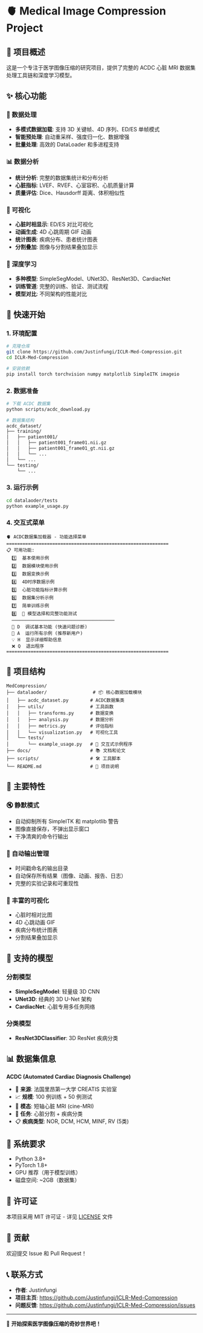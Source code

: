 # 🫀 Medical Image Compression Project

## 📖 项目概述

这是一个专注于医学图像压缩的研究项目，提供了完整的 ACDC 心脏 MRI 数据集处理工具链和深度学习模型。

## ✨ 核心功能

### 🔧 数据处理
- **多模式数据加载**: 支持 3D 关键帧、4D 序列、ED/ES 单帧模式
- **智能预处理**: 自动重采样、强度归一化、数据增强
- **批量处理**: 高效的 DataLoader 和多进程支持

### 📊 数据分析
- **统计分析**: 完整的数据集统计和分布分析
- **心脏指标**: LVEF、RVEF、心室容积、心肌质量计算
- **质量评估**: Dice、Hausdorff 距离、体积相似性

### 🎨 可视化
- **心脏时相显示**: ED/ES 对比可视化
- **动画生成**: 4D 心跳周期 GIF 动画
- **统计图表**: 疾病分布、患者统计图表
- **分割叠加**: 图像与分割结果叠加显示

### 🤖 深度学习
- **多种模型**: SimpleSegModel、UNet3D、ResNet3D、CardiacNet
- **训练管道**: 完整的训练、验证、测试流程
- **模型对比**: 不同架构的性能对比

## 🚀 快速开始

### 1. 环境配置
```bash
# 克隆仓库
git clone https://github.com/Justinfungi/ICLR-Med-Compression.git
cd ICLR-Med-Compression

# 安装依赖
pip install torch torchvision numpy matplotlib SimpleITK imageio
```

### 2. 数据准备
```bash
# 下载 ACDC 数据集
python scripts/acdc_download.py

# 数据集结构
acdc_dataset/
├── training/
│   ├── patient001/
│   │   ├── patient001_frame01.nii.gz
│   │   ├── patient001_frame01_gt.nii.gz
│   │   └── ...
│   └── ...
└── testing/
    └── ...
```

### 3. 运行示例
```bash
cd datalaoder/tests
python example_usage.py
```

### 4. 交互式菜单
```
🫀 ACDC数据集加载器 - 功能选择菜单
============================================================
📋 可用功能:
  1️⃣  基本使用示例
  2️⃣  数据模块使用示例
  3️⃣  数据变换示例
  4️⃣  4D时序数据示例
  5️⃣  心脏功能指标计算示例
  6️⃣  数据集分析示例
  7️⃣  简单训练示例
  8️⃣  🌟 模型选择和完整功能测试
  ──────────────────────────────────────
  🔧 D  调试基本功能 (快速问题诊断)
  🔄 A  运行所有示例 (推荐新用户)
  💡 H  显示详细帮助信息
  ❌ Q  退出程序
============================================================
```

## 📁 项目结构

```
MedCompression/
├── datalaoder/                 # 📦 核心数据加载模块
│   ├── acdc_dataset.py        # ACDC数据集类
│   ├── utils/                 # 工具函数
│   │   ├── transforms.py      # 数据变换
│   │   ├── analysis.py        # 数据分析
│   │   ├── metrics.py         # 评估指标
│   │   └── visualization.py   # 可视化工具
│   └── tests/
│       └── example_usage.py   # 🎯 交互式示例程序
├── docs/                      # 📚 文档和论文
├── scripts/                   # 🛠️ 工具脚本
└── README.md                  # 📖 项目说明
```

## 🎯 主要特性

### 🔇 静默模式
- 自动抑制所有 SimpleITK 和 matplotlib 警告
- 图像直接保存，不弹出显示窗口
- 干净清爽的命令行输出

### 📁 自动输出管理
- 时间戳命名的输出目录
- 自动保存所有结果（图像、动画、报告、日志）
- 完整的实验记录和可重现性

### 🎨 丰富的可视化
- 心脏时相对比图
- 4D 心跳动画 GIF
- 疾病分布统计图表
- 分割结果叠加显示

## 🧠 支持的模型

### 分割模型
- **SimpleSegModel**: 轻量级 3D CNN
- **UNet3D**: 经典的 3D U-Net 架构
- **CardiacNet**: 心脏专用多任务网络

### 分类模型
- **ResNet3DClassifier**: 3D ResNet 疾病分类

## 📊 数据集信息

**ACDC (Automated Cardiac Diagnosis Challenge)**
- 🏥 **来源**: 法国里昂第一大学 CREATIS 实验室
- 📈 **规模**: 100 例训练 + 50 例测试
- 🔬 **模态**: 短轴心脏 MRI (cine-MRI)
- 🎯 **任务**: 心脏分割 + 疾病分类
- 📋 **疾病类型**: NOR, DCM, HCM, MINF, RV (5类)

## 🔧 系统要求

- Python 3.8+
- PyTorch 1.8+
- GPU 推荐（用于模型训练）
- 磁盘空间: ~2GB（数据集）

## 📄 许可证

本项目采用 MIT 许可证 - 详见 [LICENSE](LICENSE) 文件

## 🤝 贡献

欢迎提交 Issue 和 Pull Request！

## 📞 联系方式

- **作者**: Justinfungi
- **项目主页**: https://github.com/Justinfungi/ICLR-Med-Compression
- **问题反馈**: https://github.com/Justinfungi/ICLR-Med-Compression/issues

---

🎉 **开始探索医学图像压缩的奇妙世界吧！**
